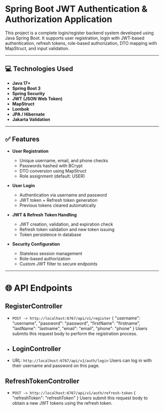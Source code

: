 # Spring Boot JWT Authentication & Authorization Application

This project is a complete login/register backend system developed using Java Spring Boot. It supports user registration, login with JWT-based authentication, refresh tokens, role-based authorization, DTO mapping with MapStruct, and input validation.

---

## 💻 Technologies Used

- **Java 17+**
- **Spring Boot 3**
- **Spring Security**
- **JWT (JSON Web Token)**
- **MapStruct**
- **Lombok**
- **JPA / Hibernate**
- **Jakarta Validation**

---

## ✅ Features

- **User Registration**
  - Unique username, email, and phone checks
  - Passwords hashed with BCrypt
  - DTO conversion using MapStruct
  - Role assignment (default: USER)

- **User Login**
  - Authentication via username and password
  - JWT token + Refresh token generation
  - Previous tokens cleared automatically

- **JWT & Refresh Token Handling**
  - JWT creation, validation, and expiration check
  - Refresh token validation and new token issuing
  - Token persistence in database

- **Security Configuration**
  - Stateless session management
  - Role-based authorization
  - Custom JWT filter to secure endpoints

---

# 🌐 API Endpoints

## RegisterController

* `POST -> http://localhost:6767/api/v1/register`
  {
      "username": "username",
      "password": "password",
      "firstName": "firstname",
      "lastName": "lastname",
      "email": "email",
      "phone": "phone"
  }
  Users submits this request body to perform the registration process.

* ## LoginController

* URL: `http://localhost:6767/api/v1/auth/login`
  Users can log in with their username and password on this page.

## RefreshTokenController

* `POST -> http://localhost:6767/api/v1/auth/refresh-token`
  {
      "refreshToken": "refreshToken"
  }
  Users submit this request body to obtain a new JWT tokens using the refresh token.

